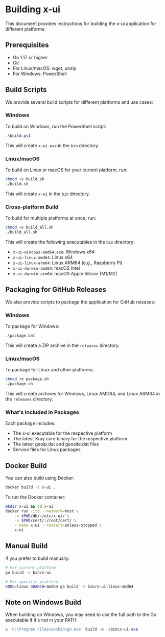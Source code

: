 # Building x-ui

This document provides instructions for building the x-ui application for different platforms.

## Prerequisites

- Go 1.17 or higher
- Git
- For Linux/macOS: wget, unzip
- For Windows: PowerShell

## Build Scripts

We provide several build scripts for different platforms and use cases:

### Windows

To build on Windows, run the PowerShell script:

```powershell
.\build.ps1
```

This will create `x-ui.exe` in the `bin` directory.

### Linux/macOS

To build on Linux or macOS for your current platform, run:

```bash
chmod +x build.sh
./build.sh
```

This will create `x-ui` in the `bin` directory.

### Cross-platform Build

To build for multiple platforms at once, run:

```bash
chmod +x build_all.sh
./build_all.sh
```

This will create the following executables in the `bin` directory:
- `x-ui-windows-amd64.exe`: Windows x64
- `x-ui-linux-amd64`: Linux x64
- `x-ui-linux-arm64`: Linux ARM64 (e.g., Raspberry Pi)
- `x-ui-darwin-amd64`: macOS Intel
- `x-ui-darwin-arm64`: macOS Apple Silicon (M1/M2)

## Packaging for GitHub Releases

We also provide scripts to package the application for GitHub releases:

### Windows

To package for Windows:

```powershell
.\package.bat
```

This will create a ZIP archive in the `releases` directory.

### Linux/macOS

To package for Linux and other platforms:

```bash
chmod +x package.sh
./package.sh
```

This will create archives for Windows, Linux AMD64, and Linux ARM64 in the `releases` directory.

### What's Included in Packages

Each package includes:
- The x-ui executable for the respective platform
- The latest Xray core binary for the respective platform
- The latest geoip.dat and geosite.dat files
- Service files for Linux packages

## Docker Build

You can also build using Docker:

```bash
docker build -t x-ui .
```

To run the Docker container:

```bash
mkdir x-ui && cd x-ui
docker run -itd --network=host \
    -v $PWD/db/:/etc/x-ui/ \
    -v $PWD/cert/:/root/cert/ \
    --name x-ui --restart=unless-stopped \
    x-ui
```

## Manual Build

If you prefer to build manually:

```bash
# For current platform
go build -o bin/x-ui

# For specific platform
GOOS=linux GOARCH=amd64 go build -o bin/x-ui-linux-amd64
```

## Note on Windows Build

When building on Windows, you may need to use the full path to the Go executable if it's not in your PATH:

```powershell
& 'C:\Program Files\Go\bin\go.exe' build -o .\bin\x-ui.exe
``` 